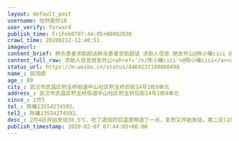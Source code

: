 ```yaml
---
layout: default_post
username: 怡然是你18
user_verify: forward
publish_time: FriFeb0707:44:05+08002020
crawl_time: 20200212-12:40:51
imageurl: 
content_brief: 肺炎患者求助超话肺炎患者求助超话 求助人信息 朋友外公@陈小曦cici @陈小曦cici @陈小曦cici 【姓名】邱鸿顺【年龄】89【所在城市】武汉市武昌区积玉桥街道中山社区积玉桥后街14号1栋8单元【所在小区、社区】武汉市武昌区积玉桥街道中山社区积玉桥后街14号1栋8单元【患病时间】2月5【联 ...全文
content_full_raw: 求助人信息朋友外公<ahref='/n/陈小曦cici'>@陈小曦cici</a><ahref='/n/陈小曦cici'>@陈小曦cici</a><ahref='/n/陈小曦cici'>@陈小曦cici</a><br/>【姓名】邱鸿顺<br/>【年龄】89<br/>【所在城市】武汉市武昌区积玉桥街道中山社区积玉桥后街14号1栋8单元<br/>【所在小区、社区】武汉市武昌区积玉桥街道中山社区积玉桥后街14号1栋8单元<br/>【患病时间】2月5<br/>【联系方式】陈曦：13554274592。<br/>【其他紧急联系人】陈曦：13554274592。<br/>【病情描述】2月4日开始发烧38.5℃，吃了退烧药后温度稍退了一点，复而又开始发烧，第二天(2月5日)早上量38.5℃，已咳嗽5天，呼吸困难，呼吸音很重，去积玉桥社区卫生服务中心拍了胸片，结果是&quot;双肺感染性病变“，2月5日下午去湖北省人民医院做了核酸检测，今天(2月6日)早上出的结果是:阳性，已经上报社区了，社区只能上报街道等消息，连方舱医院都要排，进不去。中午社区卫生服务中心开了转诊单，也将人开车送至省人民医院，但是医院无理由拒收，现外公一人在医院外的敞篷车上等待。外公有基础疾病，心脏病，糖尿病，原来腿还出过车祸，行动非常不方便。我外公所居住的地方是武昌区的老城区，散居型，活动空间都是敞开型的，卫生间是公共厕所，有60多户，常住人口300余人共用（不含流动人口），传染传播性很大、很广，如果在家里隔离，隐患极大，传播极广，为了对社会负责，对隔壁左右邻居负责，请大家帮帮忙，转发一下。网上能填的表我都填了，能打的电话都打了。照顾我外公的三姨和小姨现在也是高疑人员需要隔离，表妹年轻已经被送去酒店隔离。<ahref='/n/侠客岛'>@侠客岛</a><ahref='/n/侠客岛'>@侠客岛</a><ahref='/n/侠客岛'>@侠客岛</a>
status_url: https://m.weibo.cn/status/4469237198000498
name_: 邱鸿顺
age_: 89
city_: 武汉市武昌区积玉桥街道中山社区积玉桥后街14号1栋8单元
address_: 武汉市武昌区积玉桥街道中山社区积玉桥后街14号1栋8单元
since_: 2月5
tel_: 陈曦13554274592。
tel2_: 陈曦13554274592。
desc_: 2月4日开始发烧38.5℃，吃了退烧药后温度稍退了一点，复而又开始发烧，第二天(2月5日)早上量38.5℃，已咳嗽5天，呼吸困难，呼吸音很重，去积玉桥社区卫生服务中心拍了胸片，结果是&quot;双肺感染性病变“，2月5日下午去湖北省人民医院做了核酸检测，今天(2月6日)早上出的结果是阳性，已经上报社区了，社区只能上报街道等消息，连方舱医院都要排，进不去。中午社区卫生服务中心开了转诊单，也将人开车送至省人民医院，但是医院无理由拒收，现外公一人在医院外的敞篷车上等待。外公有基础疾病，心脏病，糖尿病，原来腿还出过车祸，行动非常不方便。我外公所居住的地方是武昌区的老城区，散居型，活动空间都是敞开型的，卫生间是公共厕所，有60多户，常住人口300余人共用（不含流动人口），传染传播性很大、很广，如果在家里隔离，隐患极大，传播极广，为了对社会负责，对隔壁左右邻居负责，请大家帮帮忙，转发一下。网上能填的表我都填了，能打的电话都打了。照顾我外公的三姨和小姨现在也是高疑人员需要隔离，表妹年轻已经被送去酒店隔离。<ahref='/n/侠客岛'>@侠客岛</a><ahref='/n/侠客岛'>@侠客岛</a><ahref='/n/侠客岛'>@侠客岛</a>
publish_timestamp: 2020-02-07 07:44:05+08:00
---
```


